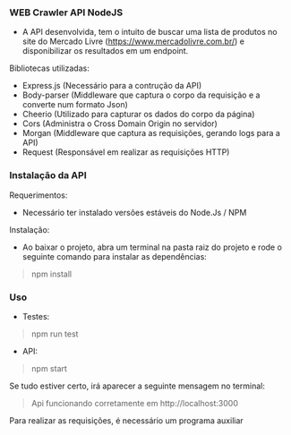 ### WEB Crawler API NodeJS

 - A API desenvolvida, tem o intuito de buscar uma lista de produtos no site do Mercado Livre (https://www.mercadolivre.com.br/) e disponibilizar os resultados em um endpoint.

Bibliotecas utilizadas:
 - Express.js (Necessário para a contrução da API)
 - Body-parser (Middleware que captura o corpo da requisição e a converte num formato Json)
 - Cheerio (Utilizado para capturar os dados do corpo da página)
 - Cors (Administra o Cross Domain Origin no servidor)
 - Morgan (Middleware que captura as requisições, gerando logs para a API)
 - Request (Responsável em realizar as requisições HTTP)

### Instalação da API

Requerimentos:
 - Necessário ter instalado versões estáveis do Node.Js / NPM

Instalação:
 - Ao baixar o projeto, abra um terminal na pasta raiz do projeto e rode o seguinte comando para instalar as dependências:

>npm install

### Uso

 - Testes: 
>npm run test

 - API:
>npm start

Se tudo estiver certo, irá aparecer a seguinte mensagem no terminal:
>Api funcionando corretamente em http://localhost:3000

Para realizar as requisições, é necessário um programa auxiliar 


